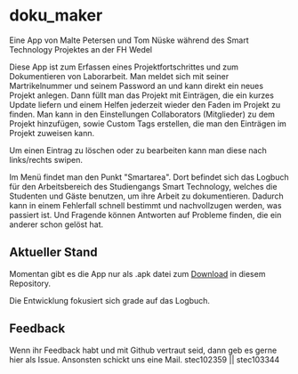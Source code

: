 # doku_maker

Eine App von Malte Petersen und Tom Nüske während des Smart Technology Projektes an der FH Wedel


Diese App ist zum Erfassen eines Projektfortschrittes und zum Dokumentieren von Laborarbeit.
Man meldet sich mit seiner Martrikelnummer und seinem Password an und kann direkt ein neues Projekt anlegen.
Dann füllt man das Projekt mit Einträgen, die ein kurzes Update liefern und einem Helfen jederzeit wieder den Faden im Projekt zu finden.
Man kann in den Einstellungen Collaborators (Mitglieder) zu dem Projekt hinzufügen, sowie Custom Tags erstellen, die man den Einträgen im Projekt zuweisen kann.

Um einen Eintrag zu löschen oder zu bearbeiten kann man diese nach links/rechts swipen.

Im Menü findet man den Punkt "Smartarea".
Dort befindet sich das Logbuch für den Arbeitsbereich des Studiengangs Smart Technology, welches die Studenten und Gäste benutzen, um ihre Arbeit zu dokumentieren. Dadurch kann in einem Fehlerfall schnell bestimmt und nachvollzugen werden, was passiert ist. Und Fragende können Antworten auf Probleme finden, die ein anderer schon gelöst hat.


## Aktueller Stand
Momentan gibt es die App nur als .apk datei zum [Download](https://github.com/mPtrsn/doku-maker-app/releases/download/v1.0.11/app.apk) in diesem Repository.

Die Entwicklung fokusiert sich grade auf das Logbuch.


## Feedback
Wenn ihr Feedback habt und mit Github vertraut seid, dann geb es gerne hier als Issue. Ansonsten schickt uns eine Mail. stec102359 || stec103344


